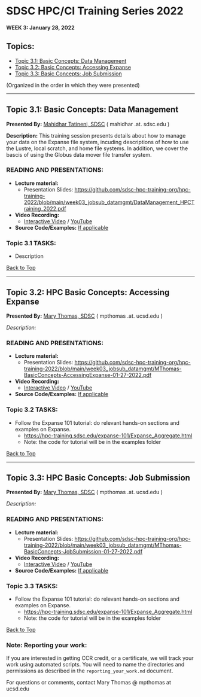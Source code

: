 # SDSC HPC/CI Training Series 2022

**WEEK 3: January 28, 2022**

## Topics:<a name="top">
* [Topic 3.1: Basic Concepts: Data Management](#topic1)
* [Topic 3.2: Basic Concepts: Accessing Expanse](#topic2)
* [Topic 3.3: Basic Concepts: Job Submission](#topic3)

(Organized in the order in which they were presented)
________
## Topic 3.1: Basic Concepts: Data Management  <a name="topic1"></a>
**Presented By:** [Mahidhar Tatineni, SDSC](https://www.sdsc.edu/research/researcher_spotlight/tatineni_mahidhar.html) ( mahidhar  .at.  sdsc.edu )

**Description:** This training session presents details about how to manage your data on the Expanse file system, incuding descriptions of how to use the Lustre, local scratch, and home file systems. In addition, we cover the bascis of using the Globus data mover file transfer system.
  
### READING AND PRESENTATIONS:
* **Lecture material:** 
   * Presentation Slides: https://github.com/sdsc-hpc-training-org/hpc-training-2022/blob/main/week03_jobsub_datamgmt/DataManagement_HPCTraining_2022.pdf
* **Video Recording:** 
   * [Interactive Video](https://education.sdsc.edu/training/interactive/hpc_user_training_2022/week3/) / [YouTube](https://youtu.be/T1502m6VwW4)
* **Source Code/Examples:** [If applicable]()

### Topic 3.1 TASKS:

* Description 

[Back to Top](#top)

  ________
## Topic 3.2:  HPC Basic Concepts:  Accessing Expanse <a name="topic2"></a>
**Presented By:** [Mary Thomas, SDSC](https://www.sdsc.edu/research/researcher_spotlight/thomas_mary.html) ( mpthomas .at. ucsd.edu )

*Description:* 
  
### READING AND PRESENTATIONS:
* **Lecture material:** 
   * Presentation Slides: https://github.com/sdsc-hpc-training-org/hpc-training-2022/blob/main/week03_jobsub_datamgmt/MThomas-BasicConcepts-AccessingExpanse-01-27-2022.pdf
* **Video Recording:**
   * [Interactive Video](https://education.sdsc.edu/training/interactive/hpc_user_training_2022/week3/) / [YouTube](https://youtu.be/T1502m6VwW4?t=3812)
* **Source Code/Examples:** [If applicable]()

### Topic 3.2 TASKS:
  
* Follow  the Expanse 101 tutorial:  do  relevant hands-on sections and examples on Expanse.
  * https://hpc-training.sdsc.edu/expanse-101/Expanse_Aggregate.html
  * Note: the code for tutorial will be in the examples folder


[Back to Top](#top)
  
________
## Topic 3.3:  HPC Basic Concepts:  Job Submission<a name="topic3"></a>
**Presented By:** [Mary Thomas, SDSC](https://www.sdsc.edu/research/researcher_spotlight/thomas_mary.html) ( mpthomas .at. ucsd.edu )

*Description:* 

### READING AND PRESENTATIONS:
* **Lecture material:** 
   * Presentation Slides: https://github.com/sdsc-hpc-training-org/hpc-training-2022/blob/main/week03_jobsub_datamgmt/MThomas-BasicConcepts-JobSubmission-01-27-2022.pdf
* **Video Recording:**
   * [Interactive Video](https://education.sdsc.edu/training/interactive/hpc_user_training_2022/week3/) / [YouTube](https://youtu.be/T1502m6VwW4?t=3812)
* **Source Code/Examples:** [If applicable]()

### Topic 3.3 TASKS:
  
* Follow  the Expanse 101 tutorial:  do  relevant hands-on sections and examples on Expanse.
  * https://hpc-training.sdsc.edu/expanse-101/Expanse_Aggregate.html
  * Note: the code for tutorial will be in the examples folder


[Back to Top](#top)
  
### Note: Reporting your work:
If you are interested in getting CCR credit, or a certificate, we will track your work using automated scripts.
You will need to name the directories and permissions as described in the ``reporting_your_work.md`` document.



For questions or comments, contact Mary Thomas @ mpthomas  at  ucsd.edu

